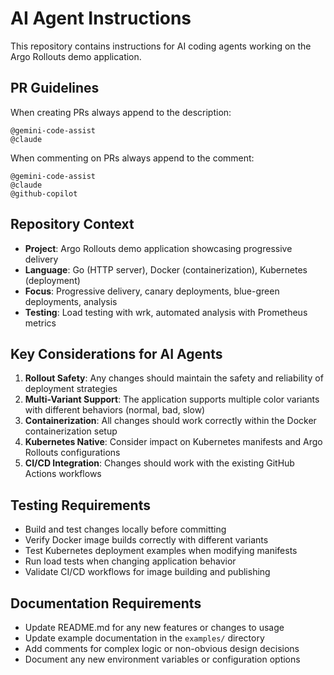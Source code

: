 # AI Agent Instructions

This repository contains instructions for AI coding agents working on the Argo Rollouts demo application.

## PR Guidelines

When creating PRs always append to the description:

```
@gemini-code-assist
@claude
```

When commenting on PRs always append to the comment:

```
@gemini-code-assist
@claude
@github-copilot
```

## Repository Context

- **Project**: Argo Rollouts demo application showcasing progressive delivery
- **Language**: Go (HTTP server), Docker (containerization), Kubernetes (deployment)
- **Focus**: Progressive delivery, canary deployments, blue-green deployments, analysis
- **Testing**: Load testing with wrk, automated analysis with Prometheus metrics

## Key Considerations for AI Agents

1. **Rollout Safety**: Any changes should maintain the safety and reliability of deployment strategies
2. **Multi-Variant Support**: The application supports multiple color variants with different behaviors (normal, bad, slow)
3. **Containerization**: All changes should work correctly within the Docker containerization setup
4. **Kubernetes Native**: Consider impact on Kubernetes manifests and Argo Rollouts configurations
5. **CI/CD Integration**: Changes should work with the existing GitHub Actions workflows

## Testing Requirements

- Build and test changes locally before committing
- Verify Docker image builds correctly with different variants
- Test Kubernetes deployment examples when modifying manifests
- Run load tests when changing application behavior
- Validate CI/CD workflows for image building and publishing

## Documentation Requirements

- Update README.md for any new features or changes to usage
- Update example documentation in the `examples/` directory
- Add comments for complex logic or non-obvious design decisions
- Document any new environment variables or configuration options
